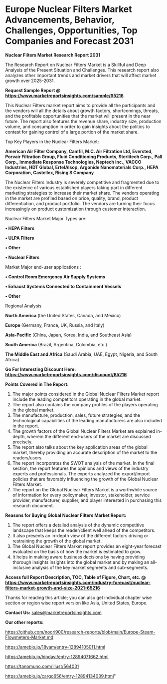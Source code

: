 # Europe Nuclear Filters Market Advancements, Behavior, Challenges, Opportunities, Top Companies and Forecast 2031

<strong>Nuclear Filters Market Research Report 2031</strong>

The Research Report on Nuclear Filters Market is a Skillful and Deep Analysis of the Present Situation and Challenges. This research report also analyzes other important trends and market drivers that will affect market growth over 2025-2031.

<strong>Request Sample Report @ <a href=https://www.marketreportsinsights.com/sample/65216>https://www.marketreportsinsights.com/sample/65216</a></strong>

This Nuclear Filters market report aims to provide all the participants and the vendors will all the details about growth factors, shortcomings, threats, and the profitable opportunities that the market will present in the near future. The report also features the revenue share, industry size, production volume, and consumption in order to gain insights about the politics to contest for gaining control of a large portion of the market share.

Top Key Players in the Nuclear Filters Market:

<strong>American Air Filter Company, Camfil, M.C. Air Filtration Ltd, Eversted, Porvair Filtration Group, Fluid Conditioning Products, Sterlitech Corp., Pall Corp., Immediate Response Technologies, Neptech Inc., VACCO Industries, HDT Global, ErtelAlsop, Argonide Nanomaterials Corp., HEPA Corporation, Castellex, Rising S Company</strong>

The Nuclear Filters Industry is severely competitive and fragmented due to the existence of various established players taking part in different marketing strategies to increase their market share. The vendors operating in the market are profiled based on price, quality, brand, product differentiation, and product portfolio. The vendors are turning their focus increasingly on product customization through customer interaction.

Nuclear Filters Market Major Types are:

<strong>• HEPA Filters

• ULPA Filters

• Other

• Nuclear Filters</strong>

Market Major end-user applications :

<strong>• Control Room Emergency Air Supply Systems

• Exhaust Systems Connected to Containment Vessels

• Other</strong>

Regional Analysis

</u><strong><b>North America</b></strong> (the United States, Canada, and Mexico)

<strong><b>Europe </b></strong>(Germany, France, UK, Russia, and Italy)

<strong><b>Asia-Pacific</b></strong> (China, Japan, Korea, India, and Southeast Asia)

<strong><b>South America</b></strong> (Brazil, Argentina, Colombia, etc.)

<strong><b>The Middle East and Africa</b></strong> (Saudi Arabia, UAE, Egypt, Nigeria, and South Africa)

<strong>Go For Interesting Discount Here: <a href=https://www.marketreportsinsights.com/discount/65216>https://www.marketreportsinsights.com/discount/65216</a></strong>

<strong>Points Covered in The Report:</strong>
<ol>
  <li>The major points considered in the Global Nuclear Filters Market report include the leading competitors operating in the global market.</li>
  <li>The report also contains the company profiles of the players operating in the global market.</li>
  <li>The manufacture, production, sales, future strategies, and the technological capabilities of the leading manufacturers are also included in the report.</li>
  <li>The growth factors of the Global Nuclear Filters Market are explained in-depth, wherein the different end-users of the market are discussed precisely.</li>
  <li>The report also talks about the key application areas of the global market, thereby providing an accurate description of the market to the readers/users.</li>
  <li>The report incorporates the SWOT analysis of the market. In the final section, the report features the opinions and views of the industry experts and professionals. The experts analyzed the export/import policies that are favorably influencing the growth of the Global Nuclear Filters Market.</li>
  <li>The report on the Global Nuclear Filters Market is a worthwhile source of information for every policymaker, investor, stakeholder, service provider, manufacturer, supplier, and player interested in purchasing this research document.</li>
</ol>
<strong>Reasons for Buying Global Nuclear Filters Market Report:</strong>

<ol>
  <li>The report offers a detailed analysis of the dynamic competitive landscape that keeps the reader/client well ahead of the competitors.</li>
  <li>It also presents an in-depth view of the different factors driving or restraining the growth of the global market.</li>
  <li>The Global Nuclear Filters Market report provides an eight-year forecast evaluated on the basis of how the market is estimated to grow.</li>
  <li>It helps in making aware business decisions by having providing thorough insights insights into the global market and by making an all-inclusive analysis of the key market segments and sub-segments.</li>
</ol>
<strong>Access full Report Description, TOC, Table of Figure, Chart, etc. @ <a href=https://www.marketreportsinsights.com/industry-forecast/nuclear-filters-market-growth-and-size-2021-65216>https://www.marketreportsinsights.com/industry-forecast/nuclear-filters-market-growth-and-size-2021-65216</a></strong>


Thanks for reading this article; you can also get individual chapter wise section or region wise report version like Asia, United States, Europe.

<strong>Contact Us:</strong>
sales@marketreportsinsights.com

<strong>Our other reports:</strong>

<a href=https://github.com/noori900/research-reports/blob/main/Europe-Steam-Flowmeters-Market.md>https://github.com/noori900/research-reports/blob/main/Europe-Steam-Flowmeters-Market.md</a>

<a href=https://ameblo.jp/18yam/entry-12894105011.html>https://ameblo.jp/18yam/entry-12894105011.html</a>

<a href=https://ameblo.jp/hindavi/entry-12894071662.html>https://ameblo.jp/hindavi/entry-12894071662.html</a>

<a href=https://tanomuno.com/illust/564031>https://tanomuno.com/illust/564031</a>

<a href=https://ameblo.jp/cargo656/entry-12894134039.html>https://ameblo.jp/cargo656/entry-12894134039.html</a>"
